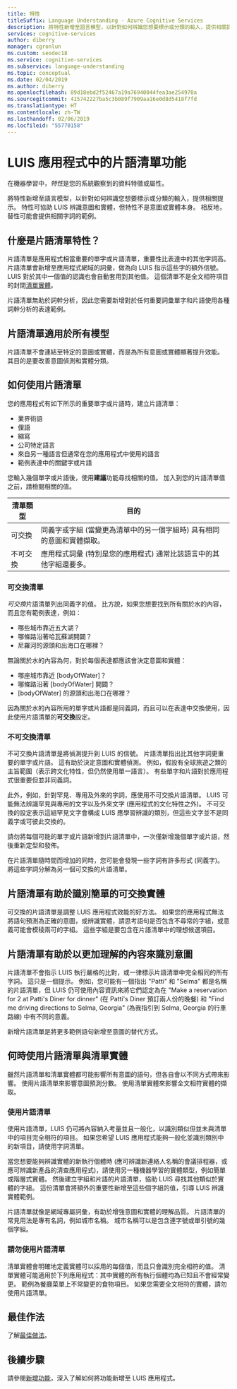 ```yaml
---
title: 特性
titleSuffix: Language Understanding - Azure Cognitive Services
description: 將特性新增至語言模型，以針對如何辨識您想要標示或分類的輸入，提供相關提示。
services: cognitive-services
author: diberry
manager: cgronlun
ms.custom: seodec18
ms.service: cognitive-services
ms.subservice: language-understanding
ms.topic: conceptual
ms.date: 02/04/2019
ms.author: diberry
ms.openlocfilehash: 89d18ebd2f52467a19a76940044fea3ae254970a
ms.sourcegitcommit: 415742227ba5c3b089f7909aa16e0d8d5418f7fd
ms.translationtype: HT
ms.contentlocale: zh-TW
ms.lasthandoff: 02/06/2019
ms.locfileid: "55770158"
---
```

# <a name="phrase-list-features-in-your-luis-app"></a>LUIS 應用程式中的片語清單功能

在機器學習中，*特性*是您的系統觀察到的資料特徵或屬性。 

將特性新增至語言模型，以針對如何辨識您想要標示或分類的輸入，提供相關提示。 特性可協助 LUIS 辨識意圖和實體，但特性不是意圖或實體本身。 相反地，替性可能會提供相關字詞的範例。  

## <a name="what-is-a-phrase-list-feature"></a>什麼是片語清單特性？
片語清單是應用程式相當重要的單字或片語清單，重要性比表達中的其他字詞高。 片語清單會新增至應用程式網域的詞彙，做為向 LUIS 指示這些字的額外信號。 LUIS 對於其中一個值的認識也會自動套用到其他值。 這個清單不是全文相符項目的封閉[清單實體](luis-concept-entity-types.md#types-of-entities)。

片語清單無助於詞幹分析，因此您需要新增對於任何重要詞彙單字和片語使用各種詞幹分析的表達範例。

## <a name="phrase-lists-help-all-models"></a>片語清單適用於所有模型

片語清單不會連結至特定的意圖或實體，而是為所有意圖或實體顯著提升效能。 其目的是要改善意圖偵測和實體分類。

## <a name="how-to-use-phrase-lists"></a>如何使用片語清單

您的應用程式有如下所示的重要單字或片語時，建立片語清單：

* 業界術語
* 俚語
* 縮寫
* 公司特定語言
* 來自另一種語言但通常在您的應用程式中使用的語言
* 範例表達中的關鍵字或片語

您輸入幾個單字或片語後，使用**建議**功能尋找相關的值。 加入到您的片語清單值之前，請檢閱相關的值。

|清單類型|目的|
|--|--|
|可交換|同義字或字組 (當變更為清單中的另一個字組時) 具有相同的意圖和實體擷取。|
|不可交換|應用程式詞彙 (特別是您的應用程式) 通常比該語言中的其他字組還要多。|

### <a name="interchangeable-lists"></a>可交換清單

*可交換*片語清單列出同義字的值。 比方說，如果您想要找到所有關於水的內容，而且您有範例表達，例如： 

* 哪些城市靠近五大湖？ 
* 哪條路沿著哈瓦蘇湖開闢？
* 尼羅河的源頭和出海口在哪裡？ 

無論關於水的內容為何，對於每個表達都應該會決定意圖和實體： 

* 哪座城市靠近 [bodyOfWater]？
* 哪條路沿著 [bodyOfWater] 開闢？
* [bodyOfWater] 的源頭和出海口在哪裡？ 

因為關於水的內容所用的單字或片語都是同義詞，而且可以在表達中交換使用，因此使用片語清單的**可交換**設定。 

### <a name="non-interchangeable-lists"></a>不可交換清單

不可交換片語清單是將偵測提升到 LUIS 的信號。 片語清單指出比其他字詞更重要的單字或片語。 這有助於決定意圖和實體偵測。 例如，假設有全球旅遊之類的主旨範圍（表示跨文化特性，但仍然使用單一語言）。 有些單字和片語對於應用程式很重要但並非同義詞。 

此外，例如，針對罕見、專用及外來的字詞，應使用不可交換片語清單。 LUIS 可能無法辨識罕見與專用的文字以及外來文字 (應用程式的文化特性之外)。 不可交換的設定表示這組罕見文字會構成 LUIS 應學習辨識的類別，但這些文字並不是同義字或可彼此交換的。

請勿將每個可能的單字或片語新增到片語清單中，一次僅新增幾個單字或片語，然後重新定型和發佈。 

在片語清單隨時間而增加的同時，您可能會發現一些字詞有許多形式 (同義字)。 將這些字詞分解為另一個可交換的片語清單。 

<a name="phrase-lists-help-identify-simple-exchangeable-entities"></a>

## <a name="phrase-lists-help-identify-simple-interchangeable-entities"></a>片語清單有助於識別簡單的可交換實體
可交換的片語清單是調整 LUIS 應用程式效能的好方法。 如果您的應用程式無法將語句預測為正確的意圖，或辨識實體，請思考語句是否包含不尋常的字組，或意義可能會模稜兩可的字組。 這些字組是要包含在片語清單中的理想候選項目。

## <a name="phrase-lists-help-identify-intents-by-better-understanding-context"></a>片語清單有助於以更加理解的內容來識別意圖
片語清單不會指示 LUIS 執行嚴格的比對，或一律標示片語清單中完全相同的所有字詞。 這只是一個提示。 例如，您可能有一個指出 "Patti" 和 "Selma" 都是名稱的片語清單，但 LUIS 仍可使用內容資訊來將它們認定為在 "Make a reservation for 2 at Patti's Diner for dinner" (在 Patti's Diner 預訂兩人份的晚餐) 和 "Find me driving directions to Selma, Georgia" (為我指引到 Selma, Georgia 的行車路線) 中有不同的意義。 

新增片語清單是將更多範例語句新增至意圖的替代方式。 

## <a name="when-to-use-phrase-lists-versus-list-entities"></a>何時使用片語清單與清單實體
雖然片語清單和清單實體都可能影響所有意圖的語句，但各自會以不同方式帶來影響。 使用片語清單來影響意圖預測分數。 使用清單實體來影響全文相符實體的擷取。 

### <a name="use-a-phrase-list"></a>使用片語清單
使用片語清單，LUIS 仍可將內容納入考量並且一般化，以識別類似但並未與清單中的項目完全相符的項目。 如果您希望 LUIS 應用程式能夠一般化並識別類別中的新項目，請使用字詞清單。 

當您想要能夠辨識實體的新執行個體時 (應可辨識新連絡人名稱的會議排程器，或應可辨識新產品的清查應用程式)，請使用另一種機器學習的實體類型，例如簡單或階層式實體。 然後建立字組和片語的片語清單，協助 LUIS 尋找其他類似於實體的字組。 這份清單會將額外的重要性新增至這些個字組的值，引導 LUIS 辨識實體範例。 

片語清單就像是網域專屬詞彙，有助於增強意圖和實體的理解品質。 片語清單的常見用法是專有名詞，例如城市名稱。 城市名稱可以是包含連字號或單引號的幾個字組。
 
### <a name="dont-use-a-phrase-list"></a>請勿使用片語清單 
清單實體會明確地定義實體可以採用的每個值，而且只會識別完全相符的值。 清單實體可能適用於下列應用程式：其中實體的所有執行個體均為已知且不會經常變更。 範例為餐廳菜單上不常變更的食物項目。 如果您需要全文相符的實體，請勿使用片語清單。 

## <a name="best-practices"></a>最佳作法
了解[最佳做法](luis-concept-best-practices.md)。

## <a name="next-steps"></a>後續步驟

請參閱[新增功能](luis-how-to-add-features.md)，深入了解如何將功能新增至 LUIS 應用程式。
